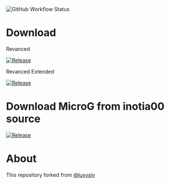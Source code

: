 <img alt="GitHub Workflow Status" src="https://img.shields.io/github/actions/workflow/status/FiorenMas/Revanced-And-Revanced-Extended-Non-Root/patch.yml">

# Download
Revanced

[![Release](https://img.shields.io/github/downloads/FiorenMas/Revanced-And-Revanced-Extended-Non-Root/total?style=for-the-badge)](https://github.com/FiorenMas/Revanced-And-Revanced-Extended-Non-Root/releases/latest/download/yt-revanced.apk)

Revanced Extended

[![Release](https://img.shields.io/github/downloads/FiorenMas/Revanced-And-Revanced-Extended-Non-Root/total?style=for-the-badge)](https://github.com/FiorenMas/Revanced-And-Revanced-Extended-Non-Root/releases/latest/download/yt-revanced-extended.apk)

# Download MicroG from inotia00 source 
[![Release](https://img.shields.io/github/v/release/inotia00/VancedMicroG.svg)](https://github.com/inotia00/VancedMicroG/releases/latest/download/microg.apk)

# About
This repository forked from [@luxysiv](https://github.com/luxysiv/yt-revanced-extended)
